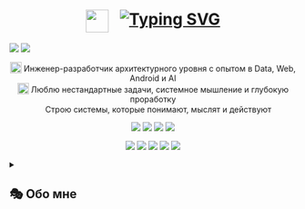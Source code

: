 <h1 align="center"><a href="https://github.com/Vkuvalin"><img src="https://raw.githubusercontent.com/JayantGoel001/JayantGoel001/refs/heads/master/GIF/Hi.gif" width="40px" hight="40px" style="vertical-align:top; margin-right:20px;"/></a><a href="https://github.com/Vkuvalin"><img src="https://readme-typing-svg.demolab.com?font=Fira+Code&weight=600&size=27&duration=2500&pause=4000&color=F73231&center=true&vCenter=true&height=40&lines=%D0%9F%D1%80%D0%B8%D0%B2%D0%B5%D1%82!+%D0%AF+-+%D0%92%D0%BB%D0%B0%D0%B4%D0%B8%D1%81%D0%BB%D0%B0%D0%B2;%D0%9F%D1%80%D0%B8%D0%B2%D0%B5%D1%82!+%D0%AF+-+What+Is+Love+" alt="Typing SVG" /></a></h1>


<p align="left">
  <a href="mailto:vkuvalin@yandex.ru"><img src="https://img.shields.io/badge/Email-vkuvalin@yandex.ru-83251d?style=flat&logo=gmail"/></a>
  <a href="https://t.me/steppz"><img src="https://img.shields.io/badge/Telegram-@Steppz-446b93?style=flat&logo=telegram"/></a>
</p>

<p align="center"">
  <img src="https://www.servisten.net/assets/images/loader.gif" width="20px" hight="20px" style="vertical-align:bottom;" /> Инженер-разработчик архитектурного уровня с опытом в Data, Web, Android и AI<br/>
  <img src="https://maoninfo.ru/wp-content/uploads/2020/01/pazl.gif" width="20px" hight="20px" style="vertical-align:bottom;" /> Люблю нестандартные задачи, системное мышление и глубокую проработку<br/>
  <img src="https://raw.githubusercontent.com/JayantGoel001/JayantGoel001/refs/heads/master/GIF/Earth.gif" width="15px" hight="15px"/> Строю системы, которые понимают, мыслят и действуют
</p>


<p align="center">
  <img src="https://img.shields.io/badge/Backend-Python-3776ab?style=for-the-badge&logo=python"/>
  <img src="https://img.shields.io/badge/Android-Kotlin-6843d4?style=for-the-badge&logo=kotlin"/>
  <img src="https://img.shields.io/badge/AI-GPT-823636?style=for-the-badge&logo=OpenAI"/>
  <img src="https://img.shields.io/badge/WEB-231d1d?style=for-the-badge&logo=html5&logoColor=orange" />
</p>

<p align="center">
  <img src="https://img.shields.io/badge/🕌 ARCHITECTURE-a23f2d" />
  <img src="https://img.shields.io/badge/🧩 LOGIC--FIRST-032f3e" />
  <img src="https://img.shields.io/badge/🎨 SYSTEM DESIGN-0d1117" />
  <img src="https://img.shields.io/badge/✍️ AI MENTOR-50974f" />
  <img src="https://img.shields.io/badge/🧠 COGNITIVE-582e88" />
</p>



<details><summary><h2>🎭 Обо мне</h2></summary>
  
Я — инженер-аналитик, разработчик и системный архитектор.
- В моём фокусе — проектирование решений, автоматизация, архитектура систем и ИИ.  
- Ценю ясность, структуру и глубокое понимание процессов. **Обожаю** оптимизировать и делать из хаоса архитектуру.

> Ввиду «забавного» жизненного маршрута собрал широкую горизонтальную палитру опыта.

> Сейчас ищу «пристанище» на несколько лет — пространство, где могу вложить накопленные знания и нескончаемую энергию.

---
<details><summary><Strong>🧠 ПРОФЕССИОНАЛЬНЫЙ ОПЫТ</Strong></summary><br>
  
  - Успешно формировал коммуникационные, бизнес- и технические процессы, значительно повышая производительность;
  - Разрабатывал сложные enterprise-решения в ВТБ: архитектура, автоматизация;
  - В ВТБ создал ряд инструментов различного предназначения, используемых 100+ коллегами;
  - Обучался Android-разработке (Kotlin, Jetpack Compose, MVVM, Firebase и др.);
  - Создал **Analyst Machine** — адаптивную мета-когнитивную надстройку над GPT с многуровневой логикой;
  - Построил систему онбординга и обучил лично 30+ сотрудников;
  - Писал публичные статьи, создавал и поддерживал документацию и видеоинструкции;
  - И если признаться честно: с каждым днём удивляюсь себе всё больше, открывая всё новые и новые двери.

  > Мозг постоянно требует инноваций и просит что-нибудь оптимизировать — обожаю!   
  > Успел повлиять и поковыряться во всём, что попадалось в поле зрения :)

---
</details><details><summary><Strong>🛠️ ТЕХНОЛОГИИ</Strong></summary>
  
  - **Backend & Data:**  
    `Python`, `SQL`, `PostgreSQL`, `Django`, `Airflow`, `REST API`

  - **Frontend & Web:**  
    `HTML5`, `CSS3`, `JavaScript`, `Django templates`

  - **Android:**  
    `Kotlin`, `Jetpack Compose`, `Android SDK`, `Android Jetpack`, `Clean Architecture`,  
    `MVVM`, `Room`, `Retrofit`, `LiveData`, `Flows`, `Firebase`, `Dagger 2`,  
    `Navigation`, `Animations`, `Services`, `Broadcast Receivers`, `Content Providers`

  - **AI & Cognitive Systems:**  
    `GPT-4`, `Prompt Engineering`, `Cognitive Architecture`, `meta-reasoning`, `logic-first design`, `Markdown`

  - **Automation & Tools:**  
    `Bash`, `PowerShell`, `AutoHotkey`, `Git`, `Swagger`, `Grafana`, `OpenShift`

  - **Web Automation & Scripting:**  
    `urllib`, `http.cookiejar`, `html.parser`, `json`, `re`, `ssl`, `subprocess`, `threading`, `os`, `sys`, `time`, `datetime`

  - **Infrastructure & Environments:**  
    `Unix`, `Linux (RedHat)`, `Windows`,  `Jira`, `Confluence`

---
</details><details><summary><Strong>📌 ИНТЕРЕСНЫЕ ПРОЕКТЫ</Strong></summary>

  ### 🤖 [Analyst Machine](https://github.com/Vkuvalin/Analyst-Machine)
  > Когнитивная модификация ChatGPT, построенная на принципах логики, мета-рефлексии и архитектуры мышления  

  - В основе — фреймворк мышления: маршруты взаимодействия, шаблоны рассуждений,
  контроль логики и смысловой целостности. Система адаптируется под разные типы
  задач (глубокий управляемый анализ, обучение, ресерч), поддерживает стилистические
  режимы, автоматическое форматирование и пошаговую декомпозицию.

  ### 🧠 [BrainStorm](https://github.com/Vkuvalin/BrainStorm) - Android-игра с архитектурой MVP+ и Jetpack Compose. Реплика легенды - BrainWars
  ### 🧩 [AutoHotkey](https://github.com/Vkuvalin/AutoHotkey) - Искренне рекомендую ознакомиться и обуздать - мощный язык для Windows

<a href="https://github.com/Vkuvalin?tab=repositories&amp;sort=stargazers"><img alt="All Repositories" title="All Repositories" src="https://camo.githubusercontent.com/39653bd0d1b679e5d32ca88127ba97a27307bbc7d606408b61ae521399f0979c/68747470733a2f2f637573746f6d2d69636f6e2d6261646765732e64656d6f6c61622e636f6d2f62616467652f2d436c69636b25323048657265253230466f72253230416c6c2532304d792532305265706f732d3146323232453f7374796c653d666f722d7468652d6261646765266c6f676f436f6c6f723d7768697465266c6f676f3d7265706f" data-canonical-src="https://custom-icon-badges.demolab.com/badge/-Click%20Here%20For%20All%20My%20Repos-1F222E?style=for-the-badge&amp;logoColor=white&amp;logo=repo" style="max-width: 100%;"></a>
</details>

---

<blockquote>
  <p align="left"><em> 💬 «Сильное мышление — это не скорость, а точность, ясность и независимость.»</em></p>
  <p align="center"><em> ✊ «Победа над собой — высшая форма силы.»</em></p>
  <p align="right"><em> 🏁 «Победа достаётся не силе, а решимости идти до конца.»</em></p>
</blockquote>

</details>
